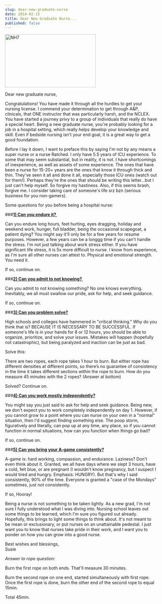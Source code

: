 ```yaml
---
slug: dear-new-graduate-nurse
date: 2014-02-15
title: Dear New Graduate Nurse...
published: false
---
```

<a href="https://aladywithalamp.files.wordpress.com/2014/02/nh7.jpg"><img class="aligncenter size-medium wp-image-791" src="https://aladywithalamp.files.wordpress.com/2014/02/nh7.jpg?w=300" alt="NH7" width="300" height="175" /></a>

Dear new graduate nurse,

Congratulations! You have made it through all the hurdles to get your nursing license. I commend your determination to get through A&P, clinicals, that ONE instructor that was particularly harsh, and the NCLEX. You have started a journey privy to a group of individuals that really do have a special heart. Being a new graduate nurse, you're probably looking for a job in a hospital setting, which really helps develop your knowledge and skill. Even if bedside nursing isn't your end goal, it is a great way to get a good foundation.

Before I lay it down, I want to preface this by saying I'm not by any means a super nurse or a nurse Ratched. I only have 5.5 years of ICU experience. To some that may seem substantial, but in reality, it is not. I have shortcomings of inexperience, as well as assets of some experience. The ones that have been a nurse for 15-20+ years are the ones that know it through thick and thin. They've seen it all and done it all, especially those ICU ones (watch out for them!). Perhaps they're the ones that should be writing this letter...but I just can't help myself. So forgive my hastiness. Also, if this seems brash, forgive me. I consider taking care of someone's life srz bzn (serious business for you non-gamers).

Some questions for you before being a hospital nurse:

###<span style="text-decoration:underline;"><strong>1) Can you endure it? </strong></span>

Can you endure long hours, feet hurting, eyes dragging, holiday and weekend work, hunger, full bladder, being the occasional scapegoat, a patient dying? You might say it'll only be for a few years for resume purposes. However, a few years can be a longgg time if you can't handle the stress. I'm not just talking about work stress either. If you have significant life stress, it is 5x more difficult to nurse. I know from experience, as I'm sure all other nurses can attest to. Physical and emotional strength. You need it.

If so, continue on.

###<span style="text-decoration:underline;"><strong>2) Can you admit to not knowing? </strong></span>

Can you admit to not knowing something? No one knows everything. Inevitably, we all must swallow our pride, ask for help, and seek guidance.

If so, continue on.

###<span style="text-decoration:underline;"><strong>3) Can you problem solve?</strong></span>

High schools and colleges have hammered in "critical thinking." Why do you think that is? BECAUSE IT IS NECESSARY TO BE SUCCESSFUL. If someone's life is in your hands for 8 or 12 hours, you should be able to organize, prioritize, and solve your issues. Mistakes will happen (hopefully not catastrophic), but being paralyzed and inaction can be just as bad.

Solve this:

There are two ropes, each rope takes 1 hour to burn. But either rope has different densities at different points, so there’s no guarantee of consistency in the time it takes different sections within the rope to burn. How do you measure 45 minutes with the 2 ropes? (Answer at bottom)

Solved? Continue on.

###<span style="text-decoration:underline;"><strong>4) Can you work mostly independently?</strong></span>

You might say you just said to ask for help and seek guidance. Being new, we don't expect you to work completely independently on day 1. However, if you cannot grow to a point where you can nurse on your own in a "normal" situation, then I'd suggest finding something else. The poop storm, figuratively and literally, can pop up at any time, any place, so if you cannot function in normal situations, how can you function when things go bad?

If so, continue on.

###<span style="text-decoration:underline;"><strong>5) Can you bring your A-game consistently?</strong></span>

A-game is: hard working, compassion, and endurance. Laziness? Don't even think about it. Granted, we all have days where we slept 3 hours, have a cold, felt blue, or are pregnant (I wouldn't know pregnancy, but I suspect I would tired and hungry. Emphasis: HUNGRY). But that's why I said consistently, 90% of the time. Everyone is granted a "case of the Mondays" sometimes, just not consistently.

If so, Hooray!

Being a nurse is not something to be taken lightly. As a new grad, I'm not sure I fully understood what I was diving into. Nursing school leaves out some things to be learned, which I'm sure you figured out already. Hopefully, this brings to light some things to think about. It's not meant to be mean or exclusionary, or put nurses on an unattainable pedestal. I just want you to know that nurses take pride in their work, and I want you to ponder on how you can grow into a good nurse.

Best wishes and blessings,<br/>
Susie

<em>Answer to rope question:</em>

Burn the first rope on both ends. That'll measure 30 minutes.

Burn the second rope on one end, started simultaneously with first rope. Once the first rope is done, burn the other end of the second rope to equal 15min.

Total 45min.